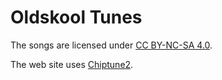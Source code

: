 # Oldskool Tunes

The songs are licensed under [CC BY-NC-SA 4.0](https://creativecommons.org/licenses/by-nc-sa/4.0/).

The web site uses [Chiptune2](https://github.com/deskjet/chiptune2.js/).

